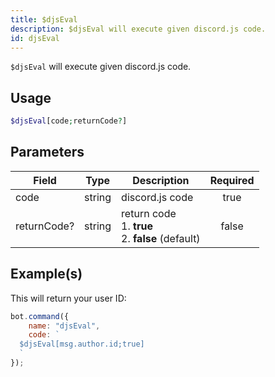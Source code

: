 ```yaml
---
title: $djsEval
description: $djsEval will execute given discord.js code.
id: djsEval
---
```


`$djsEval` will execute given discord.js code.

## Usage

```php
$djsEval[code;returnCode?]
```

## Parameters

| Field       | Type   | Description                                                  | Required |
|-------------|--------|--------------------------------------------------------------|:--------:|
| code        | string | discord.js code                                              |   true   |
| returnCode? | string | return code <br /> 1. **true** <br /> 2. **false** (default) |  false   |

## Example(s)

This will return your user ID:

```javascript
bot.command({
    name: "djsEval",
    code: `
  $djsEval[msg.author.id;true]
  `
});
```